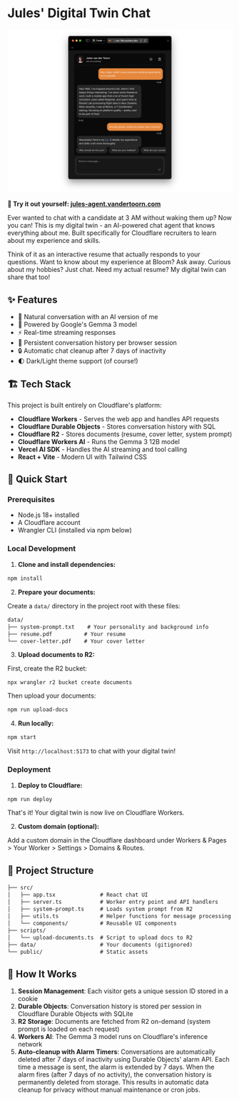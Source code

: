 # Jules' Digital Twin Chat

![Chat with Jules Screenshot](./docs/screenshot.png)

**🚀 Try it out yourself: [jules-agent.vandertoorn.com](https://jules-agent.vandertoorn.com)**

Ever wanted to chat with a candidate at 3 AM without waking them up? Now you can! This is my digital twin - an AI-powered chat agent that knows everything about me. Built specifically for Cloudflare recruiters to learn about my experience and skills.

Think of it as an interactive resume that actually responds to your questions. Want to know about my experience at Bloom? Ask away. Curious about my hobbies? Just chat. Need my actual resume? My digital twin can share that too!

## ✨ Features

- 💬 Natural conversation with an AI version of me
- 🧠 Powered by Google's Gemma 3 model
- ⚡️ Real-time streaming responses
- 💾 Persistent conversation history per browser session
- 🔒 Automatic chat cleanup after 7 days of inactivity
- 🌓 Dark/Light theme support (of course!)

## 🏗️ Tech Stack

This project is built entirely on Cloudflare's platform:

- **Cloudflare Workers** - Serves the web app and handles API requests
- **Cloudflare Durable Objects** - Stores conversation history with SQL
- **Cloudflare R2** - Stores documents (resume, cover letter, system prompt)
- **Cloudflare Workers AI** - Runs the Gemma 3 12B model
- **Vercel AI SDK** - Handles the AI streaming and tool calling
- **React + Vite** - Modern UI with Tailwind CSS

## 🚀 Quick Start

### Prerequisites

- Node.js 18+ installed
- A Cloudflare account
- Wrangler CLI (installed via npm below)

### Local Development

1. **Clone and install dependencies:**

```bash
npm install
```

2. **Prepare your documents:**

Create a `data/` directory in the project root with these files:

```
data/
├── system-prompt.txt    # Your personality and background info
├── resume.pdf          # Your resume
└── cover-letter.pdf    # Your cover letter
```

3. **Upload documents to R2:**

First, create the R2 bucket:

```bash
npx wrangler r2 bucket create documents
```

Then upload your documents:

```bash
npm run upload-docs
```

4. **Run locally:**

```bash
npm start
```

Visit `http://localhost:5173` to chat with your digital twin!

### Deployment

1. **Deploy to Cloudflare:**

```bash
npm run deploy
```

That's it! Your digital twin is now live on Cloudflare Workers.

2. **Custom domain (optional):**

Add a custom domain in the Cloudflare dashboard under Workers & Pages > Your Worker > Settings > Domains & Routes.

## 📁 Project Structure

```
├── src/
│   ├── app.tsx              # React chat UI
│   ├── server.ts            # Worker entry point and API handlers
│   ├── system-prompt.ts     # Loads system prompt from R2
│   ├── utils.ts             # Helper functions for message processing
│   └── components/          # Reusable UI components
├── scripts/
│   └── upload-documents.ts  # Script to upload docs to R2
├── data/                    # Your documents (gitignored)
└── public/                  # Static assets
```

## 🔧 How It Works

1. **Session Management**: Each visitor gets a unique session ID stored in a cookie
2. **Durable Objects**: Conversation history is stored per session in Cloudflare Durable Objects with SQLite
3. **R2 Storage**: Documents are fetched from R2 on-demand (system prompt is loaded on each request)
4. **Workers AI**: The Gemma 3 model runs on Cloudflare's inference network
5. **Auto-cleanup with Alarm Timers**: Conversations are automatically deleted after 7 days of inactivity using Durable Objects' alarm API. Each time a message is sent, the alarm is extended by 7 days. When the alarm fires (after 7 days of no activity), the conversation history is permanently deleted from storage. This results in automatic data cleanup for privacy without manual maintenance or cron jobs.
